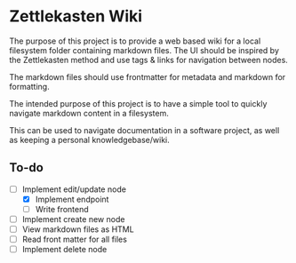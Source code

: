 # Zettlekasten Wiki

The purpose of this project is to provide a web based wiki for a local filesystem folder containing markdown files. The UI should be inspired by the Zettlekasten method and use tags & links for navigation between nodes.

The markdown files should use frontmatter for metadata and markdown for formatting.

The intended purpose of this project is to have a simple tool to quickly navigate markdown content in a filesystem.

This can be used to navigate documentation in a software project, as well as keeping a personal knowledgebase/wiki.

## To-do

- [ ] Implement edit/update node
  - [x] Implement endpoint
  - [ ] Write frontend
- [ ] Implement create new node
- [ ] View markdown files as HTML
- [ ] Read front matter for all files
- [ ] Implement delete node
